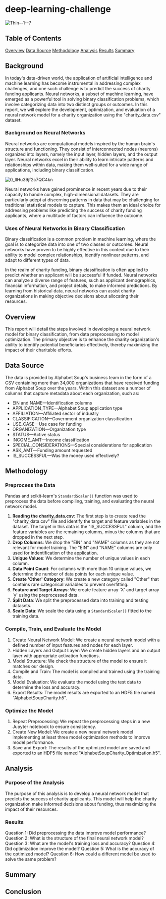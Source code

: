 # deep-learning-challenge

![Thin--1--7](https://github.com/dspataru/deep-learning-challenge/assets/61765352/219f0078-fe95-4ef0-8c6d-eeb51703b7aa)

## Table of Contents
[Overview]()
[Data Source]()
[Methodology]()
[Analysis]()
[Results]()
[Summary]()

## Background

In today's data-driven world, the application of artificial intelligence and machine learning has become instrumental in addressing complex challenges, and one such challenge is to predict the success of charity funding applicants. Neural networks, a subset of machine learning, have emerged as a powerful tool in solving binary classification problems, which involve categorizing data into two distinct groups or outcomes. In this report, we will explore the development, optimization, and evaluation of a neural network model for a charity organization using the "charity_data.csv" dataset.

### Background on Neural Networks
Neural networks are computational models inspired by the human brain's structure and functioning. They consist of interconnected nodes (neurons) organized into layers, namely the input layer, hidden layers, and the output layer. Neural networks excel in their ability to learn intricate patterns and relationships within data, making them well-suited for a wide range of applications, including binary classification.

![0_IlHu39jf2c7QC4kn](https://github.com/dspataru/deep-learning-challenge/assets/61765352/cb79b1cf-b256-4de8-99c6-951e78e0fa07)


Neural networks have gained prominence in recent years due to their capacity to handle complex, high-dimensional datasets. They are particularly adept at discerning patterns in data that may be challenging for traditional statistical models to capture. This makes them an ideal choice for addressing problems like predicting the success of charity funding applicants, where a multitude of factors can influence the outcome.

### Uses of Neural Networks in Binary Classification
Binary classification is a common problem in machine learning, where the goal is to categorize data into one of two classes or outcomes. Neural networks have proven to be highly effective in this context due to their ability to model complex relationships, identify nonlinear patterns, and adapt to different types of data.

In the realm of charity funding, binary classification is often applied to predict whether an applicant will be successful if funded. Neural networks can analyze a diverse range of features, such as applicant demographics, financial information, and project details, to make informed predictions. By learning from historical data, neural networks can assist charity organizations in making objective decisions about allocating their resources.

## Overview

This report will detail the steps involved in developing a neural network model for binary classification, from data preprocessing to model optimization. The primary objective is to enhance the charity organization's ability to identify potential beneficiaries effectively, thereby maximizing the impact of their charitable efforts.

## Data Source

The data is provided by Alphabet Soup's business team in the form of a CSV containing more than 34,000 organizations that have received funding from Alphabet Soup over the years. Within this dataset are a number of columns that capture metadata about each organization, such as:

* EIN and NAME—Identification columns
* APPLICATION_TYPE—Alphabet Soup application type
* AFFILIATION—Affiliated sector of industry
* CLASSIFICATION—Government organization classification
* USE_CASE—Use case for funding
* ORGANIZATION—Organization type
* STATUS—Active status
* INCOME_AMT—Income classification
* SPECIAL_CONSIDERATIONS—Special considerations for application
* ASK_AMT—Funding amount requested
* IS_SUCCESSFUL—Was the money used effectively?

## Methodology

### Preprocess the Data

Pandas and scikit-learn's `StandardScaler()` function was used to preprocess the data before compiling, training, and evaluating the neural network model. 

1. **Reading the charity_data.csv**: The first step is to create read the "charity_data.csv" file and identify the target and feature variables in the dataset. The target in this data is the "IS_SUCCESSFUL" column, and the feature variables are the remaining columns, minus the columns that are dropped in the next step.
2. **Drop Columns**: We drop the "EIN" and "NAME" columns as they are not relevant for model training. The "EIN" and "NAME" columns are only used for indentification of the application.
3. **Unique Values**: We determine the number of unique values in each column.
4. **Data Point Count**: For columns with more than 10 unique values, we determine the number of data points for each unique value.
5. **Create 'Other' Category**: We create a new category called "Other" that contains rare categorical variables to prevent overfitting.
6. **Feature and Target Arrays**: We create feature array 'X' and target array 'y' using the preprocessed data.
7. **Split Data**: We split the preprocessed data into training and testing datasets.
8. **Scale Data**: We scale the data using a `StandardScaler()` fitted to the training data.

### Compile, Train, and Evaluate the Model
1. Create Neural Network Model: We create a neural network model with a defined number of input features and nodes for each layer.
2. Hidden Layers and Output Layer: We create hidden layers and an output layer with appropriate activation functions.
3. Model Structure: We check the structure of the model to ensure it matches our design.
4. Compile and Train: The model is compiled and trained using the training data.
5. Model Evaluation: We evaluate the model using the test data to determine the loss and accuracy.
6. Export Results: The model results are exported to an HDF5 file named "AlphabetSoupCharity.h5".

### Optimize the Model
1. Repeat Preprocessing: We repeat the preprocessing steps in a new Jupyter notebook to ensure consistency.
2. Create New Model: We create a new neural network model implementing at least three model optimization methods to improve model performance.
3. Save and Export: The results of the optimized model are saved and exported to an HDF5 file named "AlphabetSoupCharity_Optimization.h5".


## Analysis

### Purpose of the Analysis
The purpose of this analysis is to develop a neural network model that predicts the success of charity applicants. This model will help the charity organization make informed decisions about funding, thus maximizing the impact of their resources.

### Results

Question 1: Did preprocessing the data improve model performance?
Question 2: What is the structure of the final neural network model?
Question 3: What are the model's training loss and accuracy?
Question 4: Did optimization improve the model?
Question 5: What is the accuracy of the optimized model?
Question 6: How could a different model be used to solve the same problem?

## Summary




## Conclusion
